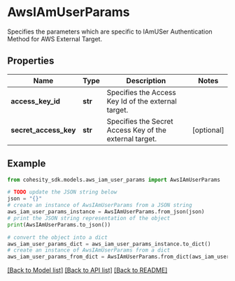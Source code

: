 # AwsIAmUserParams

Specifies the parameters which are specific to IAmUSer Authentication Method for AWS External Target.

## Properties

Name | Type | Description | Notes
------------ | ------------- | ------------- | -------------
**access_key_id** | **str** | Specifies the Access Key Id of the external target. | 
**secret_access_key** | **str** | Specifies the Secret Access Key of the external target. | [optional] 

## Example

```python
from cohesity_sdk.models.aws_iam_user_params import AwsIAmUserParams

# TODO update the JSON string below
json = "{}"
# create an instance of AwsIAmUserParams from a JSON string
aws_iam_user_params_instance = AwsIAmUserParams.from_json(json)
# print the JSON string representation of the object
print(AwsIAmUserParams.to_json())

# convert the object into a dict
aws_iam_user_params_dict = aws_iam_user_params_instance.to_dict()
# create an instance of AwsIAmUserParams from a dict
aws_iam_user_params_from_dict = AwsIAmUserParams.from_dict(aws_iam_user_params_dict)
```
[[Back to Model list]](../README.md#documentation-for-models) [[Back to API list]](../README.md#documentation-for-api-endpoints) [[Back to README]](../README.md)


